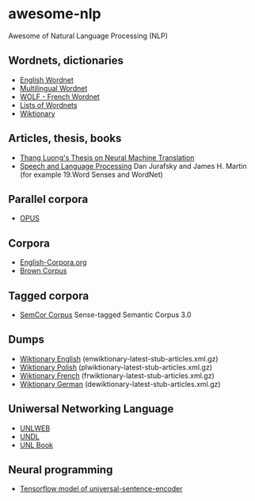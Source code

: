 # awesome-nlp
Awesome of Natural Language Processing (NLP)

## Wordnets, dictionaries
* [English Wordnet](https://wordnet.princeton.edu/)
* [Multilingual Wordnet](http://compling.hss.ntu.edu.sg/omw/)
* [WOLF - French Wordnet](http://pauillac.inria.fr/~sagot/index.html#wolf)
* [Lists of Wordnets](http://globalwordnet.org/resources/wordnets-in-the-world/)
* [Wiktionary](https://www.wiktionary.org/)

## Articles, thesis, books
* [Thang Luong's Thesis on Neural Machine Translation](https://github.com/lmthang/thesis)
* [Speech and Language Processing](https://web.stanford.edu/~jurafsky/slp3/) Dan Jurafsky and James H. Martin (for example 19.Word Senses and WordNet)

## Parallel corpora
* [OPUS](http://opus.nlpl.eu/)

## Corpora
* [English-Corpora.org](https://www.english-corpora.org/)
* [Brown Corpus](http://www.nltk.org/nltk_data/)

## Tagged corpora
* [SemCor Corpus](https://www.kaggle.com/nltkdata/semcor-corpus/data) Sense-tagged Semantic Corpus 3.0

## Dumps
* [Wiktionary English](https://dumps.wikimedia.org/enwiktionary/latest/) (enwiktionary-latest-stub-articles.xml.gz)
* [Wiktionary Polish](https://dumps.wikimedia.org/plwiktionary/latest/) (plwiktionary-latest-stub-articles.xml.gz)
* [Wiktionary French](https://dumps.wikimedia.org/frwiktionary/latest/) (frwiktionary-latest-stub-articles.xml.gz)
* [Wiktionary German](https://dumps.wikimedia.org/dewiktionary/latest/) (dewiktionary-latest-stub-articles.xml.gz)

## Uniwersal Networking Language
* [UNLWEB](http://www.unlweb.net/unlweb/)
* [UNDL](http://www.undl.org/)
* [UNL Book](https://www.cicling.org/2005/UNL-book/)

## Neural programming
* [Tensorflow model of universal-sentence-encoder](https://tfhub.dev/google/universal-sentence-encoder/1)
